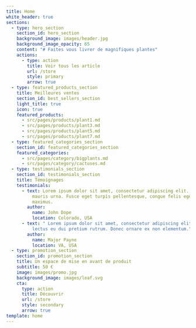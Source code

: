 ```yaml
---
title: Home
white_header: true
sections:
  - type: hero_section
    section_id: hero_section
    background_image: images/header.jpg
    background_image_opacity: 65
    content: "# Faites vous livrer de magnifiques plantes"
    actions:
      - type: action
        title: Voir tous les article
        url: /store
        style: primary
        arrow: true
  - type: featured_products_section
    title: Meilleures ventes
    section_id: best_sellers_section
    light_title: true
    icon: true
    featured_products:
      - src/pages/products/plant1.md
      - src/pages/products/plant3.md
      - src/pages/products/plant5.md
      - src/pages/products/plant7.md
  - type: featured_categories_section
    section_id: featured_categories_section
    featured_categories:
      - src/pages/category/bigplants.md
      - src/pages/category/cactuses.md
  - type: testimonials_section
    section_id: testimonials_section
    title: Témoignages
    testimonials:
      - text: Lorem ipsum dolor sit amet, consectetur adipiscing elit. Praesent vel
          mauris urna. Fusce eget turpis pellentesque, congue felis eget,
          maximus.
        author:
          name: John Dope
          location: Colorado, USA
      - text: " Lorem ipsum dolor sit amet, consectetur adipiscing elit. Integer iaculis
          lectus eu dui pretium rutrum. Donec ornare ex non elementum."
        author:
          name: Major Payne
          location: VA, USA
  - type: promotion_section
    section_id: promotion_section
    title: Un espace de mise en avant de produit
    subtitle: 50 €
    image: images/promo.jpg
    background_image: images/leaf.svg
    cta:
      type: action
      title: Découvrir
      url: /store
      style: secondary
      arrow: true
template: home
---
```

